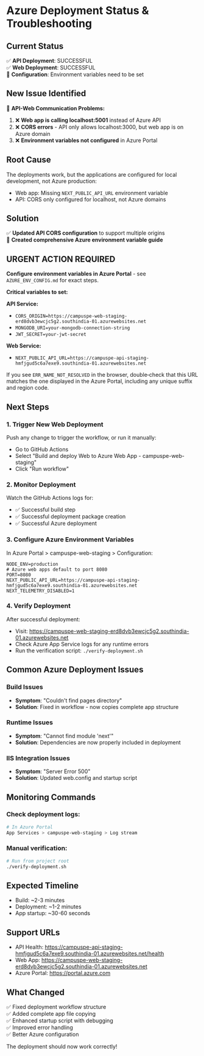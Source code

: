 # Azure Deployment Status & Troubleshooting

## Current Status

✅ **API Deployment**: SUCCESSFUL  
✅ **Web Deployment**: SUCCESSFUL  
🔧 **Configuration**: Environment variables need to be set

## New Issue Identified

🚨 **API-Web Communication Problems:**

1. ❌ **Web app is calling localhost:5001** instead of Azure API
2. ❌ **CORS errors** - API only allows localhost:3000, but web app is on Azure domain
3. ❌ **Environment variables not configured** in Azure Portal

## Root Cause

The deployments work, but the applications are configured for local development, not Azure production:

- Web app: Missing `NEXT_PUBLIC_API_URL` environment variable
- API: CORS only configured for localhost, not Azure domains

## Solution

✅ **Updated API CORS configuration** to support multiple origins  
🔧 **Created comprehensive Azure environment variable guide**

## URGENT ACTION REQUIRED

**Configure environment variables in Azure Portal** - see `AZURE_ENV_CONFIG.md` for exact steps.

**Critical variables to set:**

**API Service:**

- `CORS_ORIGIN=https://campuspe-web-staging-erd8dvb3ewcjc5g2.southindia-01.azurewebsites.net`
- `MONGODB_URI=your-mongodb-connection-string`
- `JWT_SECRET=your-jwt-secret`

**Web Service:**
- `NEXT_PUBLIC_API_URL=https://campuspe-api-staging-hmfjgud5c6a7exe9.southindia-01.azurewebsites.net`

If you see `ERR_NAME_NOT_RESOLVED` in the browser, double‑check that this
URL matches the one displayed in the Azure Portal, including any unique
suffix and region code.

## Next Steps

### 1. Trigger New Web Deployment

Push any change to trigger the workflow, or run it manually:

- Go to GitHub Actions
- Select "Build and deploy Web to Azure Web App - campuspe-web-staging"
- Click "Run workflow"

### 2. Monitor Deployment

Watch the GitHub Actions logs for:

- ✅ Successful build step
- ✅ Successful deployment package creation
- ✅ Successful Azure deployment

### 3. Configure Azure Environment Variables

In Azure Portal > campuspe-web-staging > Configuration:
```
NODE_ENV=production
# Azure web apps default to port 8080
PORT=8080
NEXT_PUBLIC_API_URL=https://campuspe-api-staging-hmfjgud5c6a7exe9.southindia-01.azurewebsites.net
NEXT_TELEMETRY_DISABLED=1
```

### 4. Verify Deployment

After successful deployment:

- Visit: https://campuspe-web-staging-erd8dvb3ewcjc5g2.southindia-01.azurewebsites.net
- Check Azure App Service logs for any runtime errors
- Run the verification script: `./verify-deployment.sh`

## Common Azure Deployment Issues

### Build Issues

- **Symptom**: "Couldn't find pages directory"
- **Solution**: Fixed in workflow - now copies complete app structure

### Runtime Issues

- **Symptom**: "Cannot find module 'next'"
- **Solution**: Dependencies are now properly included in deployment

### IIS Integration Issues

- **Symptom**: "Server Error 500"
- **Solution**: Updated web.config and startup script

## Monitoring Commands

### Check deployment logs:

```bash
# In Azure Portal
App Services > campuspe-web-staging > Log stream
```

### Manual verification:

```bash
# Run from project root
./verify-deployment.sh
```

## Expected Timeline

- Build: ~2-3 minutes
- Deployment: ~1-2 minutes
- App startup: ~30-60 seconds

## Support URLs

- API Health: https://campuspe-api-staging-hmfjgud5c6a7exe9.southindia-01.azurewebsites.net/health
- Web App: https://campuspe-web-staging-erd8dvb3ewcjc5g2.southindia-01.azurewebsites.net
- Azure Portal: https://portal.azure.com

## What Changed

✅ Fixed deployment workflow structure  
✅ Added complete app file copying  
✅ Enhanced startup script with debugging  
✅ Improved error handling  
✅ Better Azure configuration

The deployment should now work correctly!
